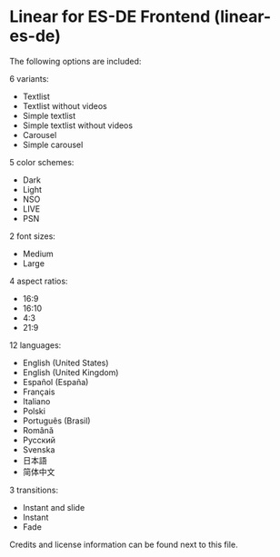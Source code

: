 # Linear for ES-DE Frontend (linear-es-de)

The following options are included:

6 variants:

- Textlist
- Textlist without videos
- Simple textlist
- Simple textlist without videos
- Carousel
- Simple carousel

5 color schemes:

- Dark
- Light
- NSO
- LIVE
- PSN

2 font sizes:

- Medium
- Large

4 aspect ratios:

- 16:9
- 16:10
- 4:3
- 21:9

12 languages:

- English (United States)
- English (United Kingdom)
- Español (España)
- Français
- Italiano
- Polski
- Português (Brasil)
- Română
- Русский
- Svenska
- 日本語
- 简体中文

3 transitions:

- Instant and slide
- Instant
- Fade

Credits and license information can be found next to this file.
